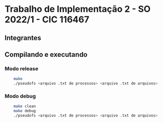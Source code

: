 # Trabalho de Implementação 2 - SO 2022/1 - CIC 116467

## Integrantes

## Compilando e executando
### Modo release
```bash
    make
    ./pseudofs <arquivo .txt de processos> <arquivo .txt de arquivos>
```

### Modo debug
```bash
    make clean
    make debug
    ./pseudofs <arquivo .txt de processos> <arquivo .txt de arquivos>
```
